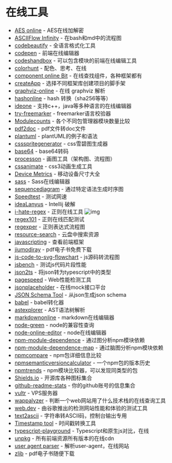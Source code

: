 # 在线工具

- [AES online](https://tool.lami.fun/jiami/aes) - AES在线加解密
- [ASCIIFlow Infinity](http://asciiflow.com/) - 在bash和md中的流程图
- [codebeautify](https://codebeautify.org/) - 全语言格式化工具
- [codepen](https://codepen.io/) - 前端在线编辑器
- [codeshandbox](https://codesandbox.io/s/) - 可以包含模块的前端在线编辑工具
- [colorhunt](https://colorhunt.co/) - 配色、思考、在线
- [component online Bit](https://bit.dev/) - 在线查找组件，各种框架都有
- [createApp](https://createapp.dev/) - 选择不同框架库创建项目的脚手架
- [graphviz-online](http://viz-js.com/) - 在线 graphviz 解析
- [hashonline](https://emn178.github.io/online-tools/index.html) - hash 转换（sha256等等）
- [ideone](https://ideone.com/) - 支持c++，java等多种语言的在线编辑器
- [try-freemarker](https://try.freemarker.apache.org/) - freemarker语言校验器
- [Modulecounts](http://www.modulecounts.com/) - 各个不同包管理器模块数量比较
- [pdf2doc](https://pdf2doc.com/) - pdf文件转doc文件
- [plantuml](https://plantuml.com/zh/sequence-diagram) - plantUML的例子和语法
- [cssspritegenerator](https://spritegen.website-performance.org/) - css雪碧图生成器
- [base64](http://tool.oschina.net/encrypt?type=3) - base64转码
- [processon](https://www.processon.com/) - 画图工具（架构图、流程图）
- [cssanimate](http://cssanimate.com/) - css3动画生成工具
- [Device Metrics](https://material.io/tools/devices/) - 移动设备尺寸大全
- [sass](https://www.sassmeister.com/) - Sass在线编辑器
- [sequencediagram](https://sequencediagram.org/index.html?initialData=FABwhgTgLglgxjcA7KACAgqSsHLQIS2nkTBVQGEidTyARYdAWgD58AuGJAMwHtgwcWADcwUAKapC+VhU49+gkWMlUKrFnXl8BQmKImoG+ADxMmcrjoAm4pfpWVGZphyv9b9g5OlmtcMAAbQIAjQQBrYE89byNdZUNCdBMXNwUouxjHQnBiXDICahI8OK9HY1Ytd3iHRIyyiTBuCQgpYDpK7UUswwYAZ3A4cXqeyTogA) - 通过特定语法生成时序图
- [Speedtest](https://www.speedtest.net/) - 测试网速
- [ideaLanyus](http://idea.lanyus.com/) - Intellij 破解
- [i-hate-regex](https://github.com/geongeorge/i-hate-regex) - 正则在线工具  ![img](https://img.shields.io/github/stars/geongeorge/i-hate-regex)
- [regex101](https://regex101.com/) - 正则在线匹配测试
- [regexper](https://regexper.com/) - 正则表达式流程图
- [resource-search](https://www.dalipan.com/) - 云盘中搜索资源
- [javascripting](https://www.javascripting.com/) - 查看前端框架
- [jiumodiray](https://www.jiumodiary.com/) - pdf电子书免费下载
- [js-code-to-svg-flowchart](https://bogdan-lyashenko.github.io/js-code-to-svg-flowchart/docs/live-editor/index.html) - js源码转流程图
- [jsbench](https://github.com/jsbench/jsbench.github.io) - 测试js代码片段性能
- [json2ts](http://json2ts.com/) - 将json转为typescript中的类型
- [pagespeed](https://developers.google.com/speed/pagespeed/insights/) - Web性能检测工具
- [jsonplaceholder](https://jsonplaceholder.typicode.com/) - 在线mock接口平台
- [JSON Schema Tool](https://jsonschema.net/) - 从json生成json schema
- [babel](https://babeljs.io/repl) - babel转化器
- [astexplorer](https://astexplorer.net/) - AST语法树解析
- [markdownonline](https://stackedit.io/app#)  - markdown在线编辑器
- [node-green](https://node.green/) - node的兼容性查询
- [node-online-editor](https://runkit.com/home) - node在线编辑器
- [npm-module-dependence](http://npm.broofa.com/) - 通过图分析npm模块依赖
- [npm-module-dependence-map](http://npm.anvaka.com/#/) - 通过脑图分析npm模块依赖
- [npmcompare](https://npmcompare.com/) - npm包详细信息比较
- [npmsemanticversioncalculator](https://semver.npmjs.com/) - 一个npm包的版本历史
- [npmtrends](https://www.npmtrends.com/) - npm模块比较器，可以发现同类型的包
- [Shields.io](https://shields.io/) - 开源库各种图标集合
- [github-readme-stats](https://github.com/anuraghazra/github-readme-stats) - 你的github账号的信息集合
- [vultr](https://www.vultr.com/) - VPS服务器
- [wappalyzer](https://github.com/AliasIO/wappalyzer) - 判断一个web网站用了什么技术栈的在线查询工具
- [web.dev](https://web.dev/measure) - 由谷歌推出的检测网站性能和体验的测试工具
- [text2ascii](http://patorjk.com/software/taag) - 字符串转ASCII码，控制台输出专用
- [Timestamp tool](https://tool.chinaz.com/Tools/unixtime.aspx) - 时间戳转换工具
- [typescript-playground](https://www.typescriptlang.org/play/index.html) - Typescript和原生js对比，在线
- [unpkg](https://unpkg.com/) - 所有前端资源所有版本的在线cdn
- [user agent parser](https://developers.whatismybrowser.com/useragents/parse/) - 解析user-agent，在线网站
- [zlib](https://b-ok.cc/) - pdf电子书随便下载
